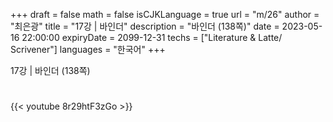 +++
draft = false
math = false
isCJKLanguage = true
url = "m/26"
author = "최은광"
title = "17강 | 바인더"
description = "바인더 (138쪽)"
date = 2023-05-16 22:00:00
expiryDate = 2099-12-31
techs = ["Literature & Latte/ Scrivener"]
languages = "한국어"
+++

17강 | 바인더 (138쪽)

<!--more--> 

#

{{< youtube 8r29htF3zGo >}}

#